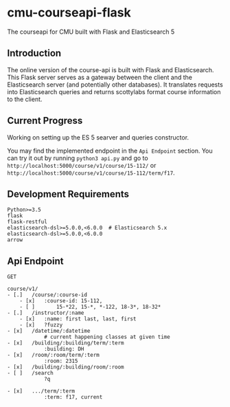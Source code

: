 # cmu-courseapi-flask
The courseapi for CMU built with Flask and Elasticsearch 5

## Introduction

The online version of the course-api is built with Flask and Elasticsearch. This Flask server serves as a gateway between the client and the Elasticsearch server (and potentially other databases). It translates requests into Elasticsearch queries and returns scottylabs format course information to the client.

## Current Progress

Working on setting up the ES 5 searver and queries constructor.

You may find the implemented endpoint in the `Api Endpoint` section. You can try it out by running `python3 api.py` and go to `http://localhost:5000/course/v1/course/15-112/` or `http://localhost:5000/course/v1/course/15-112/term/f17`.

## Development Requirements

```
Python>=3.5
flask
flask-restful
elasticsearch-dsl>=5.0.0,<6.0.0  # Elasticsearch 5.x
elasticsearch-dsl>=5.0.0,<6.0.0
arrow
```

## Api Endpoint

```
GET

course/v1/
- [.]	/course/:course-id
	- [x]	:course-id: 15-112,
	- [ ]		15-*22, 15-*, *-122, 18-3*, 18-32*
- [.]	/instructor/:name
	- [x]	:name: first last, last, first
	- [x]	?fuzzy
- [x]	/datetime/:datetime
			# current happening classes at given time
- [x]	/building/:building/term/:term
			:building: DH
- [x]	/room/:room/term/:term
			:room: 2315
- [x]	/building/:building/room/:room
- [ ]	/search
			?q

- [x]	.../term/:term
			:term: f17, current
```
